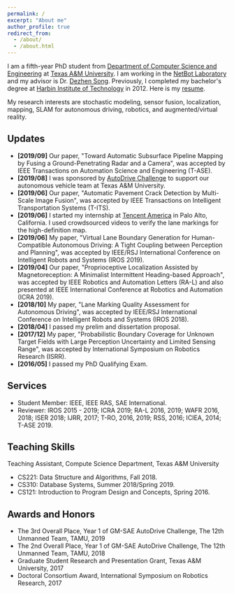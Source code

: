 ```yaml
---
permalink: /
excerpt: "About me"
author_profile: true
redirect_from: 
  - /about/
  - /about.html
---
```


I am a fifth-year PhD student from [Department of Computer Science and Engineering](https://engineering.tamu.edu/cse/index.html) at [Texas A&M University](https://www.tamu.edu/). I am working in the [NetBot Laboratory](http://telerobot.cs.tamu.edu/) and my advisor is Dr. [Dezhen Song](http://faculty.cs.tamu.edu/dzsong/). Previously, I completed my bachelor's degree at [Harbin Institute of Technology](http://en.hit.edu.cn/) in 2012. Here is my [resume](https://drive.google.com/file/d/15nmx0AYEzyDuG-Eg7kDtm7bIGg2_xdhA/view?usp=sharing).

My research interests are stochastic modeling, sensor fusion, localization, mapping, SLAM for autonomous driving, robotics, and augmented/virtual reality. 

Updates
------
* **[2019/09]** Our paper, "Toward Automatic Subsurface Pipeline Mapping by Fusing a Ground-Penetrating Radar and a Camera", was accepted by IEEE Transactions on Automation Science and Engineering (T-ASE).
* **[2019/08]** I was sponsored by [AutoDrive Challenge](http://autodrive.tamu.edu/) to support our autonomous vehicle team at Texas A&M University.
* **[2019/06]** Our paper, "Automatic Pavement Crack Detection by Multi-Scale Image Fusion", was accepted by IEEE Transactions on Intelligent Transportation Systems (T-ITS).
* **[2019/06]** I started my internship at [Tencent America](https://www.tencent.com/en-us/) in Palo Alto, California. I used crowdsourced videos to verify the lane markings for the high-definition map.
* **[2019/06]** My paper, "Virtual Lane Boundary Generation for Human-Compatible Autonomous Driving: A Tight Coupling between Perception and Planning", was accepted by IEEE/RSJ International Conference on Intelligent Robots and Systems (IROS 2019). 
* **[2019/04]** Our paper, "Proprioceptive Localization Assisted by Magnetoreception: A Minimalist Intermittent Heading-based Approach", was accepted by IEEE Robotics and Automation Letters (RA-L) and also presented at IEEE International Conference at Robotics and Automation (ICRA 2019).
* **[2018/10]** My paper, "Lane Marking Quality Assessment for Autonomous Driving", was accepted by IEEE/RSJ International Conference on Intelligent Robots and Systems (IROS 2018).
* **[2018/04]** I passed my prelim  and dissertation proposal. 
* **[2017/12]** My paper, "Probabilistic Boundary Coverage for Unknown Target Fields with Large Perception Uncertainty and Limited Sensing Range", was accepted by International Symposium on Robotics Research (ISRR).
* **[2016/05]** I passed my PhD Qualifying Exam. 

Services
------
* Student Member: IEEE, IEEE RAS, SAE International.
* Reviewer:  IROS 2015 - 2019; ICRA 2019; RA-L 2016, 2019; WAFR 2016, 2018; ISER 2018; IJRR, 2017; T-RO, 2016, 2019; RSS, 2016; ICIEA, 2014; T-ASE 2019.

Teaching Skills
------
Teaching Assistant, Compute Science Department, Texas A&M University
* CS221: Data Structure and Algorithms, Fall 2018.
* CS310: Database Systems, Summer 2018/Spring 2019.
* CS121: Introduction to Program Design and Concepts, Spring 2016.

Awards and Honors
------
* The 3rd Overall Place, Year 1 of GM-SAE AutoDrive Challenge, The 12th Unmanned Team, TAMU, 2019
* The 2nd Overall Place, Year 1 of GM-SAE AutoDrive Challenge, The 12th Unmanned Team, TAMU, 2018
* Graduate Student Research and Presentation Grant, Texas A&M University, 2017
* Doctoral Consortium Award, International Symposium on Robotics Research, 2017
